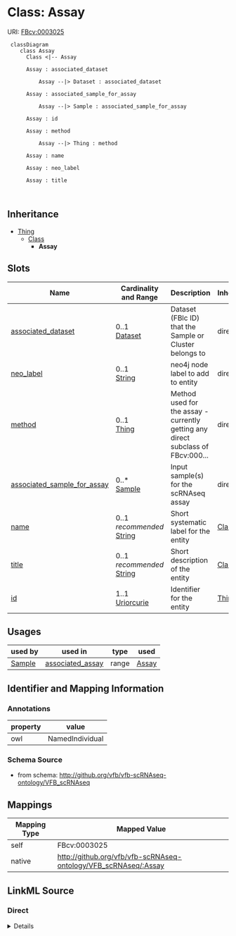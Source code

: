 # Class: Assay



URI: [FBcv:0003025](http://purl.obolibrary.org/obo/FBcv_0003025)



```mermaid
 classDiagram
    class Assay
      Class <|-- Assay
      
      Assay : associated_dataset
        
          Assay --|> Dataset : associated_dataset
        
      Assay : associated_sample_for_assay
        
          Assay --|> Sample : associated_sample_for_assay
        
      Assay : id
        
      Assay : method
        
          Assay --|> Thing : method
        
      Assay : name
        
      Assay : neo_label
        
      Assay : title
        
      
```





## Inheritance
* [Thing](Thing.md)
    * [Class](Class.md)
        * **Assay**



## Slots

| Name | Cardinality and Range | Description | Inheritance |
| ---  | --- | --- | --- |
| [associated_dataset](associated_dataset.md) | 0..1 <br/> [Dataset](Dataset.md) | Dataset (FBlc ID) that the Sample or Cluster belongs to | direct |
| [neo_label](neo_label.md) | 0..1 <br/> [String](String.md) | neo4j node label to add to entity | direct |
| [method](method.md) | 0..1 <br/> [Thing](Thing.md) | Method used for the assay - currently getting any direct subclass of FBcv:000... | direct |
| [associated_sample_for_assay](associated_sample_for_assay.md) | 0..* <br/> [Sample](Sample.md) | Input sample(s) for the scRNAseq assay | direct |
| [name](name.md) | 0..1 _recommended_ <br/> [String](String.md) | Short systematic label for the entity | [Class](Class.md) |
| [title](title.md) | 0..1 _recommended_ <br/> [String](String.md) | Short description of the entity | [Class](Class.md) |
| [id](id.md) | 1..1 <br/> [Uriorcurie](Uriorcurie.md) | Identifier for the entity | [Thing](Thing.md) |





## Usages

| used by | used in | type | used |
| ---  | --- | --- | --- |
| [Sample](Sample.md) | [associated_assay](associated_assay.md) | range | [Assay](Assay.md) |






## Identifier and Mapping Information





### Annotations

| property | value |
| --- | --- |
| owl | NamedIndividual || owl.fstring | ClassAssertion( FBcv:0003025 {id} ) |



### Schema Source


* from schema: http://github.org/vfb/vfb-scRNAseq-ontology/VFB_scRNAseq





## Mappings

| Mapping Type | Mapped Value |
| ---  | ---  |
| self | FBcv:0003025 |
| native | http://github.org/vfb/vfb-scRNAseq-ontology/VFB_scRNAseq/:Assay |





## LinkML Source

<!-- TODO: investigate https://stackoverflow.com/questions/37606292/how-to-create-tabbed-code-blocks-in-mkdocs-or-sphinx -->

### Direct

<details>
```yaml
name: Assay
annotations:
  owl:
    tag: owl
    value: NamedIndividual
  owl.fstring:
    tag: owl.fstring
    value: ClassAssertion( FBcv:0003025 {id} )
from_schema: http://github.org/vfb/vfb-scRNAseq-ontology/VFB_scRNAseq
rank: 1000
is_a: Class
slots:
- associated_dataset
- neo_label
attributes:
  method:
    name: method
    annotations:
      owl:
        tag: owl
        value: ClassAssertion, ObjectSomeValuesFrom
    description: Method used for the assay - currently getting any direct subclass
      of FBcv:0009005 'single-cell library sequencing'.
    from_schema: http://github.org/vfb/vfb-scRNAseq-ontology/VFB_scRNAseq
    rank: 1000
    slot_uri: BAO:0000212
    multivalued: false
    range: Thing
  associated_sample_for_assay:
    name: associated_sample_for_assay
    annotations:
      owl:
        tag: owl
        value: ObjectPropertyAssertion
    description: Input sample(s) for the scRNAseq assay. Multiple IDs should be separated
      with '|' or in different rows.
    from_schema: http://github.org/vfb/vfb-scRNAseq-ontology/VFB_scRNAseq
    rank: 1000
    slot_uri: RO:0002233
    multivalued: true
    range: Sample
class_uri: FBcv:0003025

```
</details>

### Induced

<details>
```yaml
name: Assay
annotations:
  owl:
    tag: owl
    value: NamedIndividual
  owl.fstring:
    tag: owl.fstring
    value: ClassAssertion( FBcv:0003025 {id} )
from_schema: http://github.org/vfb/vfb-scRNAseq-ontology/VFB_scRNAseq
rank: 1000
is_a: Class
attributes:
  method:
    name: method
    annotations:
      owl:
        tag: owl
        value: ClassAssertion, ObjectSomeValuesFrom
    description: Method used for the assay - currently getting any direct subclass
      of FBcv:0009005 'single-cell library sequencing'.
    from_schema: http://github.org/vfb/vfb-scRNAseq-ontology/VFB_scRNAseq
    rank: 1000
    slot_uri: BAO:0000212
    multivalued: false
    alias: method
    owner: Assay
    domain_of:
    - Assay
    range: Thing
  associated_sample_for_assay:
    name: associated_sample_for_assay
    annotations:
      owl:
        tag: owl
        value: ObjectPropertyAssertion
    description: Input sample(s) for the scRNAseq assay. Multiple IDs should be separated
      with '|' or in different rows.
    from_schema: http://github.org/vfb/vfb-scRNAseq-ontology/VFB_scRNAseq
    rank: 1000
    slot_uri: RO:0002233
    multivalued: true
    alias: associated_sample_for_assay
    owner: Assay
    domain_of:
    - Assay
    range: Sample
  associated_dataset:
    name: associated_dataset
    annotations:
      owl:
        tag: owl
        value: AnnotationProperty
    description: Dataset (FBlc ID) that the Sample or Cluster belongs to.
    from_schema: http://github.org/vfb/vfb-scRNAseq-ontology/VFB_scRNAseq
    rank: 1000
    slot_uri: dcterms:source
    alias: associated_dataset
    owner: Assay
    domain_of:
    - Sample
    - Assay
    - Clustering
    - Cluster
    range: Dataset
  neo_label:
    name: neo_label
    annotations:
      owl:
        tag: owl
        value: AnnotationProperty
    description: neo4j node label to add to entity.
    from_schema: http://github.org/vfb/vfb-scRNAseq-ontology/VFB_scRNAseq
    rank: 1000
    slot_uri: neo_property:nodeLabel
    alias: neo_label
    owner: Assay
    domain_of:
    - Dataset
    - Sample
    - Assay
    - Cluster
    - Publication
    range: string
  name:
    name: name
    annotations:
      owl:
        tag: owl
        value: AnnotationAssertion
    description: Short systematic label for the entity.
    from_schema: http://github.org/vfb/vfb-scRNAseq-ontology/VFB_scRNAseq
    rank: 1000
    slot_uri: rdfs:label
    alias: name
    owner: Assay
    domain_of:
    - Class
    range: string
    recommended: true
  title:
    name: title
    annotations:
      owl:
        tag: owl
        value: AnnotationAssertion
    description: Short description of the entity.
    from_schema: http://github.org/vfb/vfb-scRNAseq-ontology/VFB_scRNAseq
    rank: 1000
    slot_uri: IAO:0000115
    alias: title
    owner: Assay
    domain_of:
    - Class
    range: string
    recommended: true
  id:
    name: id
    description: Identifier for the entity. FlyBase identifiers should be prefixed
      with 'FlyBase:'.
    from_schema: http://github.org/vfb/vfb-scRNAseq-ontology/VFB_scRNAseq
    rank: 1000
    identifier: true
    alias: id
    owner: Assay
    domain_of:
    - Thing
    range: uriorcurie
    required: true
class_uri: FBcv:0003025

```
</details>
